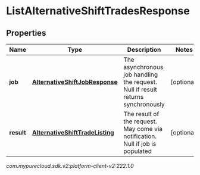 # ListAlternativeShiftTradesResponse


## Properties

| Name | Type | Description | Notes |
| ------------ | ------------- | ------------- | ------------- |
| **job** | [**AlternativeShiftJobResponse**](AlternativeShiftJobResponse) | The asynchronous job handling the request. Null if result returns synchronously |  [optional] |
| **result** | [**AlternativeShiftTradeListing**](AlternativeShiftTradeListing) | The result of the request. May come via notification. Null if job is populated |  [optional] |




_com.mypurecloud.sdk.v2:platform-client-v2:222.1.0_
